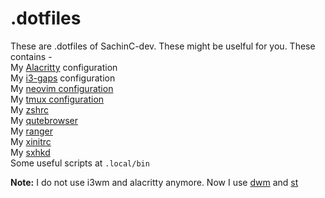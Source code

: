 # .dotfiles
These are .dotfiles of SachinC-dev. These might be uselful for you.
These contains -  
My [Alacritty](https://github.com/SachinC-dev/.dotfiles/blob/master/.config/alacritty/alacritty.yml) configuration  
My [i3-gaps](https://github.com/SachinC-dev/.dotfiles/blob/master/.config/i3/config) configuration  
My [neovim configuration](https://github.com/SachinC-dev/.dotfiles/blob/master/.config/nvim)  
My [tmux configuration](https://github.com/SachinC-dev/.dotfiles/blob/master/tmux/.tmux.conf)  
My [zshrc](https://github.com/SachinC-dev/.dotfiles/blob/master/.config/zsh/zshrc)  
My [qutebrowser](https://github.com/SachinC-dev/.dotfiles/blob/master/.config/qutebrowser/config.py)  
My [ranger](https://github.com/SachinC-dev/.dotfiles/blob/master/.config/rc.conf)  
My [xinitrc](https://github.com/SachinC-dev/.dotfiles/blob/master/.config/xinitrc)  
My [sxhkd](https://github.com/SachinC-dev/.dotfiles/tree/master/.config/sxhkd)  
Some useful scripts at `.local/bin`  

**Note:** I do not use i3wm and alacritty anymore. Now I use [dwm](https://github.com/SachinC-dev/dwm) and [st](https://github.com/SachinC-dev/st)  
